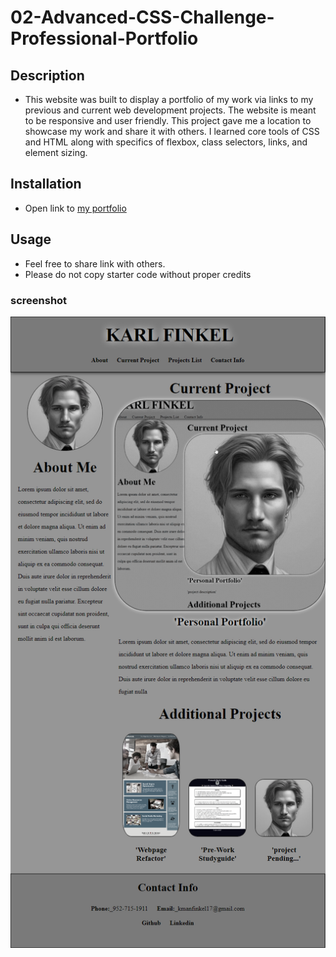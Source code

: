 # 02-Advanced-CSS-Challenge-Professional-Portfolio

## Description

- This website was built to display a portfolio of my work via links to my previous and current web development projects. The website is meant to be responsive and user friendly. This project gave me a location to showcase my work and share it with others. I learned core tools of CSS and HTML along with specifics of flexbox, class selectors, links, and element sizing. 

## Installation
- Open link to [my portfolio](https://meister7k.github.io/02-Advanced-CSS-Challenge-Professional-Portfolio/)

## Usage
- Feel free to share link with others. 
- Please do not copy starter code without proper credits 

### screenshot 
![screenshot](./assets/photos/Portfolio-project-readme-capture.png)

